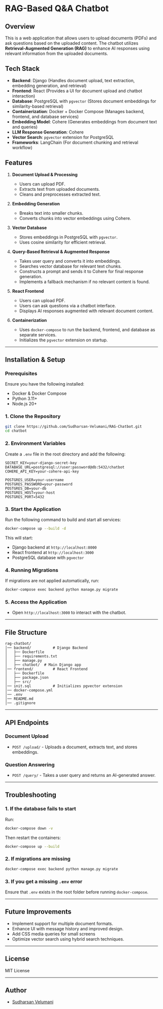 # RAG-Based Q&A Chatbot

## Overview
This is a web application that allows users to upload documents (PDFs) and ask questions based on the uploaded content. The chatbot utilizes **Retrieval-Augmented Generation (RAG)** to enhance AI responses using relevant information from the uploaded documents.

## Tech Stack
- **Backend**: Django (Handles document upload, text extraction, embedding generation, and retrieval)
- **Frontend**: React (Provides a UI for document upload and chatbot interaction)
- **Database**: PostgreSQL with `pgvector` (Stores document embeddings for similarity-based retrieval)
- **Containerization**: Docker + Docker Compose (Manages backend, frontend, and database services)
- **Embedding Model**: Cohere (Generates embeddings from document text and queries)
- **LLM Response Generation**: Cohere
- **Vector Search**: `pgvector` extension for PostgreSQL
- **Frameworks**: LangChain (For document chunking and retrieval workflow)

## Features
1. **Document Upload & Processing**
   - Users can upload PDF.
   - Extracts text from uploaded documents.
   - Cleans and preprocesses extracted text.

2. **Embedding Generation**
   - Breaks text into smaller chunks.
   - Converts chunks into vector embeddings using Cohere.

3. **Vector Database**
   - Stores embeddings in PostgreSQL with `pgvector`.
   - Uses cosine similarity for efficient retrieval.

4. **Query-Based Retrieval & Augmented Response**
   - Takes user query and converts it into embeddings.
   - Searches vector database for relevant text chunks.
   - Constructs a prompt and sends it to Cohere for final response generation.
   - Implements a fallback mechanism if no relevant content is found.

5. **React Frontend**
   - Users can upload PDF.
   - Users can ask questions via a chatbot interface.
   - Displays AI responses augmented with relevant document content.

6. **Containerization**
   - Uses `docker-compose` to run the backend, frontend, and database as separate services.
   - Initializes the `pgvector` extension on startup.

---
## Installation & Setup
### **Prerequisites**
Ensure you have the following installed:
- Docker & Docker Compose
- Python 3.11+
- Node.js 20+

### **1. Clone the Repository**
```sh
git clone https://github.com/Sudharsan-Velumani/RAG-Chatbot.git
cd chatbot
```

### **2. Environment Variables**
Create a `.env` file in the root directory and add the following:
```
SECRET_KEY=your-django-secret-key
DATABASE_URL=postgresql://user:password@db:5432/chatbot
COHERE_API_KEY=your-cohere-api-key

POSTGRES_USER=your-username
POSTGRES_PASSWORD=your-password
POSTGRES_DB=your-db
POSTGRES_HOST=your-host
POSTGRES_PORT=5432
```

### **3. Start the Application**
Run the following command to build and start all services:
```sh
docker-compose up --build -d
```
This will start:
- Django backend at `http://localhost:8000`
- React frontend at `http://localhost:3000`
- PostgreSQL database with `pgvector`

### **4. Running Migrations**
If migrations are not applied automatically, run:
```sh
docker-compose exec backend python manage.py migrate
```

### **5. Access the Application**
- Open `http://localhost:3000` to interact with the chatbot.

---
## File Structure
```
rag-chatbot/
│── backend/          # Django Backend
│   ├── Dockerfile
│   ├── requirements.txt
│   ├── manage.py
│   ├── chatbot/  # Main Django app
│── frontend/         # React Frontend
│   ├── Dockerfile
│   ├── package.json
│   ├── src/
│── init.sql          # Initializes pgvector extension
│── docker-compose.yml
│── .env
│── README.md
│── .gitignore
```

---
## API Endpoints
### **Document Upload**
- `POST /upload/` - Uploads a document, extracts text, and stores embeddings.

### **Question Answering**
- `POST /query/` - Takes a user query and returns an AI-generated answer.

---
## Troubleshooting
### **1. If the database fails to start**
Run:
```sh
docker-compose down -v
```
Then restart the containers:
```sh
docker-compose up --build
```

### **2. If migrations are missing**
```sh
docker-compose exec backend python manage.py migrate
```

### **3. If you get a missing `.env` error**
Ensure that `.env` exists in the root folder before running `docker-compose`.

---
## Future Improvements
- Implement support for multiple document formats.
- Enhance UI with message history and improved design.
- Add CSS media queries for small screens
- Optimize vector search using hybrid search techniques.

---
## License
MIT License

---
## Author
* [Sudharsan Velumani](https://github.com/Sudharsan-Velumani)

